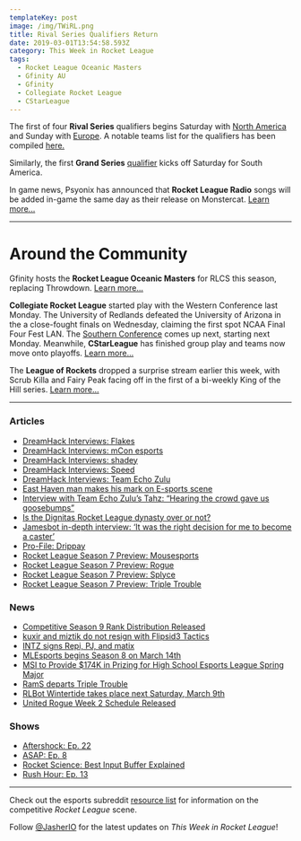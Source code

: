```yaml
---
templateKey: post
image: /img/TWiRL.png
title: Rival Series Qualifiers Return
date: 2019-03-01T13:54:58.593Z
category: This Week in Rocket League
tags:
  - Rocket League Oceanic Masters
  - Gfinity AU
  - Gfinity
  - Collegiate Rocket League
  - CStarLeague
---
```


The first of four **Rival Series** qualifiers begins Saturday with [North America](https://smash.gg/tournament/rlcs-season-7-na/events/na-open-qualifier-1/overview) and Sunday with [Europe](https://smash.gg/tournament/rlcs-season-7-eu/events/eu-open-qualifier-1/overview). A notable teams list for the qualifiers has been compiled [here.](https://www.reddit.com/r/RocketLeagueEsports/comments/auqwgu/rlcsrlrs_season_7_notable_teams_list/)

Similarly, the first **Grand Series** [qualifier](https://liquipedia.net/rocketleague/Rocket_League_Championship_Series/Season_7/South_America/Qualifier_1) kicks off Saturday for South America.

In game news, Psyonix has announced that **Rocket League Radio** songs will be added in-game the same day as their release on Monstercat. [Learn more...](https://www.rocketleague.com/news/new-monstercat-music-coming-to-rocket-league-all-year-long/)

---

# Around the Community

Gfinity hosts the **Rocket League Oceanic Masters** for RLCS this season, replacing Throwdown. [Learn more...](https://www.rocketleagueesports.com/introducing-the-rocket-league-oceanic-masters/)

**Collegiate Rocket League** started play with the Western Conference last Monday. The University of Redlands defeated the University of Arizona in the a close-fought finals on Wednesday, claiming the first spot NCAA Final Four Fest LAN. The [Southern Conference](https://liquipedia.net/rocketleague/Collegiate_Rocket_League/Season_3/Southern) comes up next, starting next Monday. Meanwhile, **CStarLeague** has finished group play and teams now move onto playoffs. [Learn more...](https://cstarleague.com/rl/schedules)

The **League of Rockets** dropped a surprise stream earlier this week, with Scrub Killa and Fairy Peak facing off in the first of a bi-weekly King of the Hill series. [Learn more...](https://www.reddit.com/r/RocketLeagueEsports/comments/auqzcy/theleagueofrockets_announces_the_lor_games_1000/)

---

### Articles

* [DreamHack Interviews: Flakes](https://octane.gg/news/dreamhack-interviews-flakes/)
* [DreamHack Interviews: mCon esports](https://octane.gg/news/dreamhack-interviews-mcon-esports)
* [DreamHack Interviews: shadey](https://octane.gg/news/dreamhack-interviews-shadey)
* [DreamHack Interviews: Speed](https://octane.gg/news/dreamhack-interviews-speed/)
* [DreamHack Interviews: Team Echo Zulu](https://octane.gg/news/dreamhack-interviews-team-echo-zulu)
* [East Haven man makes his mark on E-sports scene](https://fox61.com/2019/02/27/east-haven-man-makes-his-mark-on-e-sports-scene/)
* [Interview with Team Echo Zulu’s Tahz: “Hearing the crowd gave us goosebumps”](https://rocketeers.gg/interview-tahz-team-echo-zulu-dreamhack-leipzig/)
* [Is the Dignitas Rocket League dynasty over or not?](https://www.dailyesports.gg/dignitas-rocket-league-dynasty/)
* [Jamesbot in-depth interview: ‘It was the right decision for me to become a caster’](https://www.dailyesports.gg/jamesbot-interview/)
* [Pro-File: Drippay](https://www.rocketleagueesports.com/news/rle-pro-file-vol-5-drippay/)
* [Rocket League Season 7 Preview: Mousesports](https://thegamehaus.com/rocket-league-season-7-team-previews-mousesports/2019/02/20/)
* [Rocket League Season 7 Preview: Rogue](https://thegamehaus.com/rocket-league-season-7-previews-rogue/2019/02/28/)
* [Rocket League Season 7 Preview: Splyce](https://thegamehaus.com/rocket-league-season-7-team-previews-splyce/2019/02/22/)
* [Rocket League Season 7 Preview: Triple Trouble](https://thegamehaus.com/rocket-league-season-7-previews-triple-trouble/2019/02/26/)

### News

* [Competitive Season 9 Rank Distribution Released](https://www.reddit.com/comments/avhibf)
* [kuxir and miztik do not resign with Flipsid3 Tactics](https://flipsidetactics.com/news/f3-rocket-league-departs/)
* [INTZ signs Repi, PJ, and matix](https://twitter.com/INTZeSports/status/1100893370547929088)
* [MLEsports begins Season 8 on March 14th](https://twitter.com/MLEsportsGG/status/1100878548053749761)
* [MSI to Provide $174K in Prizing for High School Esports League Spring Major](https://esportsobserver.com/msi-prizing-hsel-spring-major/)
* [RamS departs Triple Trouble](https://twitter.com/RamS_RL/status/1099303490940211200)
* [RLBot Wintertide takes place next Saturday, March 9th](https://twitter.com/RLBotOfficial/status/1100414386001203201)
* [United Rogue Week 2 Schedule Released](https://twitter.com/UnitedRogue/status/1101081292102397953)

### Shows

* [Aftershock: Ep. 22](https://www.youtube.com/watch?v=-6_dp7AtxxA&feature=youtu.be)
* [ASAP: Ep. 8](https://asapweekly.podbean.com/e/rocket-league-8-started-from-the-bottom-now-we-here/)
* [Rocket Science: Best Input Buffer Explained](https://www.youtube.com/watch?v=WViRlYgkN_s)
* [Rush Hour: Ep. 13](https://www.twitch.tv/videos/387354952)

---

Check out the esports subreddit [resource list](https://www.reddit.com/r/RocketLeagueEsports/wiki/links) for information on the competitive *Rocket League* scene.

Follow [@JasherIO](https://twitter.com/JasherIO) for the latest updates on *This Week in Rocket League*!
